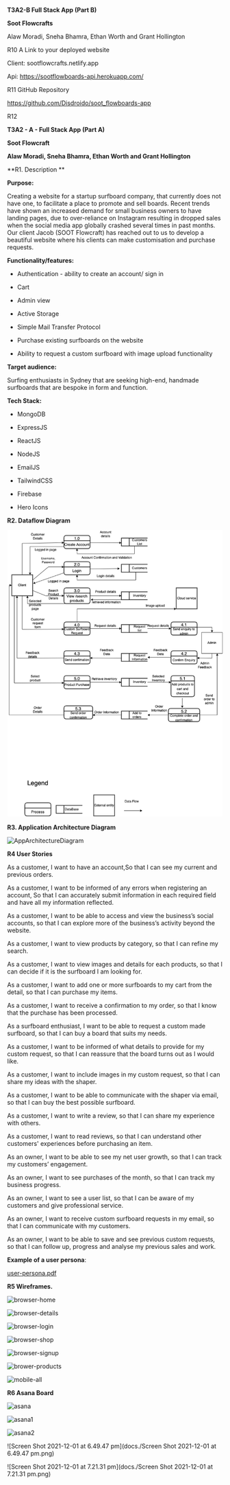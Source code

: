 **T3A2-B Full Stack App (Part B)**



**Soot Flowcrafts**

Alaw Moradi, Sneha Bhamra, Ethan Worth and Grant Hollington

R10 A Link to your deployed website

Client: sootflowcrafts.netlify.app

Api: https://sootflowboards-api.herokuapp.com/



R11 GitHub Repository

https://github.com/Disdroido/soot_flowboards-app



R12

**T3A2 - A - Full Stack App (Part A)**



**Soot Flowcraft**

**Alaw Moradi, Sneha Bhamra, Ethan Worth and Grant Hollington**



**R1. Description **



**Purpose:**

Creating a website for a startup surfboard company, that currently does not have one, to facilitate a place to promote and sell boards. Recent trends have shown an increased demand for small business owners to have landing pages, due to over-reliance on Instagram resulting in dropped sales when the social media app globally crashed several times in past months. Our client Jacob (SOOT Flowcraft) has reached out to us to develop a beautiful website where his clients can make customisation and purchase requests.



**Functionality/features:**

- Authentication - ability to create an account/ sign in

- Cart 

- Admin view

-  Active Storage 

- Simple Mail Transfer Protocol 

- Purchase existing surfboards on the website

- Ability to request a custom surfboard with image upload functionality

  

**Target audience:**

Surfing enthusiasts in Sydney that are seeking high-end, handmade surfboards that are bespoke in form and function. 



**Tech Stack:**

- MongoDB

- ExpressJS

- ReactJS 

- NodeJS

- EmailJS

- TailwindCSS

- Firebase

- Hero Icons



**R2. Dataflow Diagram**



![DataFlowDiagramSoot.drawio](./docs/DataFlowDiagramSoot.drawio.png)





**R3. Application Architecture Diagram**



![AppArchitectureDiagram](docs./AppArchitectureDiagram.png)







**R4 User Stories**

As a customer, I want to have an account,So that I can see my current and previous orders.



As a customer, I want to be informed of any errors when registering an account, So that I can accurately submit information in each required field and have all my information reflected.



As a customer, I want to be able to access and view the business’s social accounts, so that I can explore more of the business’s activity beyond the website.



As a customer, I want to view products by category, so that I can refine my search.



As a customer, I want to view images and details for each products, so that I can decide if it is the surfboard I am looking for.



As a customer, I want to add one or more surfboards to my cart from the detail, so that I can purchase my items.



As a customer, I want to receive a confirmation to my order, so that I know that the purchase has been processed.



As a surfboard enthusiast, I want to be able to request a custom made surfboard, so that I can buy a board that suits my needs.



As a customer, I want to be informed of what details to provide for my custom request, so that I can reassure that the board turns out as I would like. 



As a customer, I want to include images in my custom request, so that I can share my ideas with the shaper.



As a customer, I want to be able to communicate with the shaper via email, so that I can buy the best possible surfboard.



As a customer,  I want to write a review, so that I can share my experience with others.



As a customer, I want to read reviews, so that I can understand other customers' experiences before purchasing an item.



As an owner, I want to be able to see my net user growth, so that I can track my customers’ engagement.



As an owner, I want to see purchases of the month, so that I can track my business progress.



As an owner, I want to see a user list, so that I can be aware of my customers and give professional service.



As an owner, I want to receive custom surfboard requests in my email, so that I can communicate with my customers.



As an owner, I want to be able to save and see previous custom requests, so that I can follow up, progress and analyse my previous sales and work.



**Example of a user persona**:

 [user-persona.pdf](docs/user-persona.pdf) 



**R5 Wireframes.**

![browser-home](docs./browser-home.png)







![browser-details](docs./browser-details.png)











![browser-login](docs./browser-login.png)









![browser-shop](docs./browser-shop.png)





![browser-signup](docs./browser-signup.png)

![brower-products](docs./brower-products.png)

![mobile-all](docs./mobile-all.png)

**R6 Asana Board**



![asana](docs./asana.png)

![asana1](docs./asana1.png)

![asana2](docs./asana2.png)



![Screen Shot 2021-12-01 at 6.49.47 pm](docs./Screen Shot 2021-12-01 at 6.49.47 pm.png)





![Screen Shot 2021-12-01 at 7.21.31 pm](docs./Screen Shot 2021-12-01 at 7.21.31 pm.png)









